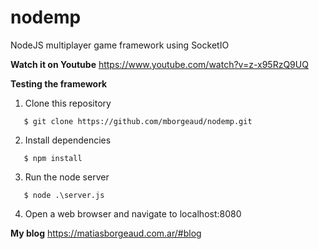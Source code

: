 # nodemp
NodeJS multiplayer game framework using SocketIO

**Watch it on Youtube**
https://www.youtube.com/watch?v=z-x95RzQ9UQ

**Testing the framework**
1. Clone this repository
```
   $ git clone https://github.com/mborgeaud/nodemp.git
```
2. Install dependencies
```
   $ npm install
```
3. Run the node server
```
   $ node .\server.js
```
4. Open a web browser and navigate to localhost:8080

**My blog**
https://matiasborgeaud.com.ar/#blog
